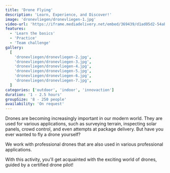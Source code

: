 ```yaml
---
title: 'Drone Flying'
description: 'Learn, Experience, and Discover!'
image: 'dronevliegen/dronevliegen-1.jpg'
video-url: 'https://iframe.mediadelivery.net/embed/369439/d1ad05d2-54ab-4b52-8e64-2943ff452f8b'
features:
  - 'Learn the basics'
  - 'Practice'
  - 'Team challenge'
gallery:
  [
    'dronevliegen/dronevliegen-2.jpg',
    'dronevliegen/dronevliegen-3.jpg',
    'dronevliegen/dronevliegen-4.jpg',
    'dronevliegen/dronevliegen-5.jpg',
    'dronevliegen/dronevliegen-6.jpg',
    'dronevliegen/dronevliegen-7.jpg',
  ]
categories: ['outdoor', 'indoor', 'innovaction']
duration: '1 - 2.5 hours'
groupSize: '8 - 250 people'
availability: 'On request'
---
```


Drones are becoming increasingly important in our modern world. They are used for various applications, such as surveying terrain, inspecting solar panels, crowd control, and even attempts at package delivery. But have you ever wanted to fly a drone yourself?

We work with professional drones that are also used in various professional applications.

With this activity, you'll get acquainted with the exciting world of drones, guided by a certified drone pilot!

